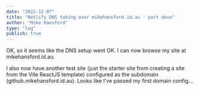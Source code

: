 ```yaml
---
date: "2022-12-07"
title: "Netlify DNS taking over mikehansford.id.au - part deux"
author: "Mike Hansford"
type: "log"
publish: true
---
```

OK, so it seems like the DNS setup went OK. I can now browse my site at mikehansford.id.au.

I also now have another test site (just the starter site from creating a site from the Vite ReactJS template) configured as the subdomain (github.mikehansford.id.au). Looks like I've passed my first domain config...